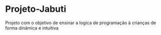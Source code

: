# Projeto-Jabuti
Projeto com o objetivo de ensinar a logica de programação à crianças de forma dinâmica e intuitiva  
